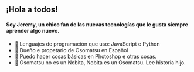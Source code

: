 ## ¡Hola a todos!
#### Soy Jeremy, un chico fan de las nuevas tecnologías que le gusta siempre aprender algo nuevo.
- 🍔 Lenguajes de programación que uso: JavaScript e Python
- 👑 Dueño e propetario de Osomatsu en Español
- 🥝 Puedo hacer cosas básicas en Photoshop e otras cosas.
- 🥩 Osomatsu no es un Nobita, Nobita es un Osomatsu. Lee historia hijo.
